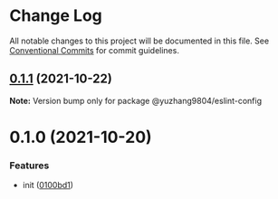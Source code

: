 # Change Log

All notable changes to this project will be documented in this file.
See [Conventional Commits](https://conventionalcommits.org) for commit guidelines.

## [0.1.1](https://github.com/yuzhang9804/eslint-config/compare/v0.1.0...v0.1.1) (2021-10-22)

**Note:** Version bump only for package @yuzhang9804/eslint-config





# 0.1.0 (2021-10-20)


### Features

* init ([0100bd1](https://github.com/yuzhang9804/eslint-config/commit/0100bd12d58392ff95bb2f4b668cefd46600b6c4))
